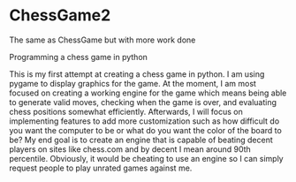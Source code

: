 # ChessGame2
The same as ChessGame but with more work done

Programming a chess game in python

This is my first attempt at creating a chess game in python. I am using pygame to display graphics for the game. At the moment, I am most focused on creating a working engine for the game which means being able to generate valid moves, checking when the game is over, and evaluating chess positions somewhat efficiently. Afterwards, I will focus on implementing features to add more customization such as how difficult do you want the computer to be or what do you want the color of the board to be? My end goal is to create an engine that is capable of beating decent players on sites like chess.com and by decent I mean around 90th percentile. Obviously, it would be cheating to use an engine so I can simply request people to play unrated games against me.

